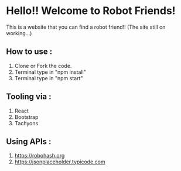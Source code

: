# Hello!! Welcome to Robot Friends!

This is a website that you can find a robot friend!!
(The site still on working...)

## How to use : 
1. Clone or Fork the code.
2. Terminal type in "npm install"
3. Terminal type in "npm start"

## Tooling via : 
1. React
2. Bootstrap
3. Tachyons


## Using APIs : 
1. https://robohash.org
2. https://jsonplaceholder.typicode.com


